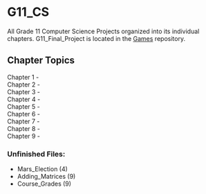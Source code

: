 # G11_CS
All Grade 11 Computer Science Projects organized into its individual chapters. G11_Final_Project is located in the [Games](https://github.com/forrestywang/Games) repository.

## Chapter Topics

  Chapter 1 -   
  Chapter 2 -   
  Chapter 3 -   
  Chapter 4 -   
  Chapter 5 -   
  Chapter 6 -   
  Chapter 7 -   
  Chapter 8 -   
  Chapter 9 -   

### Unfinished Files:
- Mars_Election (4)
- Adding_Matrices (9)
- Course_Grades (9)
